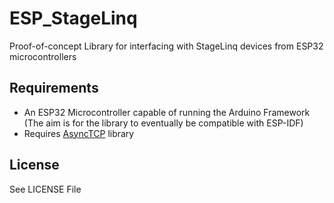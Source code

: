 # ESP_StageLinq

Proof-of-concept Library for interfacing with StageLinq devices from ESP32 microcontrollers

## Requirements
- An ESP32 Microcontroller capable of running the Arduino Framework (The aim is for the library to eventually be compatible with ESP-IDF)
- Requires [AsyncTCP](https://github.com/esphome/AsyncTCP) library

## License
See LICENSE File
